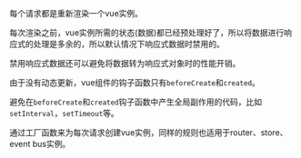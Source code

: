 每个请求都是重新渲染一个vue实例。

每次渲染之前，vue实例所需的状态(数据)都已经预处理好了，所以将数据进行响应式的处理是多余的，所以默认情况下响应式数据时禁用的。

禁用响应式数据还可以避免将数据转为响应式对象时的性能开销。

由于没有动态更新，vue组件的钩子函数只有`beforeCreate`和`created`。

避免在`beforeCreate`和`created`钩子函数中产生全局副作用的代码，比如`setInterval`，`setTimeout`等。

通过工厂函数来为每次请求创建vue实例，同样的规则也适用于router、store、event bus实例。